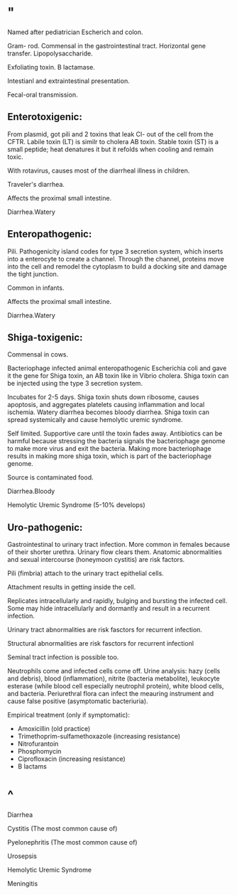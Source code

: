 # "

Named after pediatrician Escherich and colon.

Gram- rod.
Commensal in the gastrointestinal tract.
Horizontal gene transfer.
Lipopolysaccharide.

Exfoliating toxin.
B lactamase.

Intestianl and extraintestinal presentation.

Fecal-oral transmission.

## Enterotoxigenic:

From plasmid, got pili and 2 toxins that leak Cl- out of the cell from the CFTR.
Labile toxin (LT) is similr to cholera AB toxin.
Stable toxin (ST) is a small peptide; heat denatures it but it refolds when cooling and remain toxic.

With rotavirus, causes most of the diarrheal illness in children.

Traveler's diarrhea.

Affects the proximal small intestine.

Diarrhea.Watery

## Enteropathogenic:

Pili.
Pathogenicity island codes for type 3 secretion system, which inserts into a enterocyte to create a channel.
Through the channel, proteins move into the cell and remodel the cytoplasm to build a docking site and damage the tight junction.

Common in infants.

Affects the proximal small intestine.

Diarrhea.Watery

## Shiga-toxigenic:

Commensal in cows.

Bacteriophage infected animal enteropathogenic Escherichia coli and gave it the gene for Shiga toxin, an AB toxin like in Vibrio cholera.
Shiga toxin can be injected using the type 3 secretion system.

Incubates for 2-5 days.
Shiga toxin shuts down ribosome, causes apoptosis, and aggregates platelets causing inflammation and local ischemia.
Watery diarrhea becomes bloody diarrhea.
Shiga toxin can spread systemically and cause hemolytic uremic syndrome.

Self limited.
Supportive care until the toxin fades away.
Antibiotics can be harmful because stressing the bacteria signals the bacteriophage genome to make more virus and exit the bacteria.
Making more bacteriophage results in making more shiga toxin, which is part of the bacteriophage genome.

Source is contaminated food.

Diarrhea.Bloody

Hemolytic Uremic Syndrome
(5-10% develops)

## Uro-pathogenic:

Gastrointestinal to urinary tract infection.
More common in females because of their shorter urethra.
Urinary flow clears them.
Anatomic abnormalities and sexual intercourse (honeymoon cystitis) are risk factors.

Pili (fimbria) attach to the urinary tract epithelial cells.

Attachment results in getting inside the cell.

Replicates intracellularly and rapidly, bulging and bursting the infected cell.
Some may hide intracellularly and dormantly and result in a recurrent infection.

Urinary tract abnormalities are risk fasctors for recurrent infection.

Structural abnormalities are risk fasctors for recurrent infectionl

Seminal tract infection is possible too.

Neutrophils come and infected cells come off.
Urine analysis: hazy (cells and debris), blood (inflammation), nitrite (bacteria metabolite), leukocyte esterase (while blood cell especially neutrophil protein), white blood cells, and bacteria.
Periurethral flora can infect the meauring instrument and cause false positive (asymptomatic bacteriuria).

Empirical treatment (only if symptomatic):
- Amoxicillin (old practice)
- Trimethoprim-sulfamethoxazole (increasing resistance)
- Nitrofurantoin
- Phosphomycin
- Ciprofloxacin (increasing resistance) 
- B lactams

# ^

Diarrhea

Cystitis
(The most common cause of)

Pyelonephritis
(The most common cause of)

Urosepsis

Hemolytic Uremic Syndrome

Meningitis
